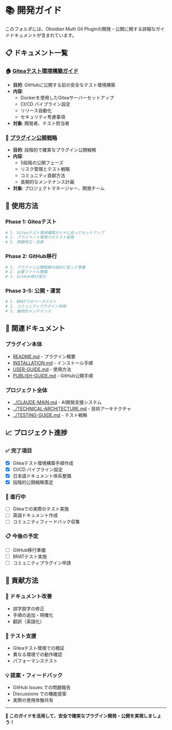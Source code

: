 # 📚 開発ガイド

このフォルダには、Obsidian Multi Git Pluginの開発・公開に関する詳細なガイドドキュメントが含まれています。

## 📋 ドキュメント一覧

### 🏠 [Giteaテスト環境構築ガイド](./Giteaテスト環境構築ガイド.md)
- **目的**: GitHubに公開する前の安全なテスト環境構築
- **内容**: 
  - Dockerを使用したGiteaサーバーセットアップ
  - CI/CD パイプライン設定
  - リリース自動化
  - セキュリティ考慮事項
- **対象**: 開発者、テスト担当者

### 🚀 [プラグイン公開戦略](./プラグイン公開戦略.md)
- **目的**: 段階的で確実なプラグイン公開戦略
- **内容**:
  - 5段階の公開フェーズ
  - リスク管理とテスト戦略
  - コミュニティ貢献方法
  - 長期的なメンテナンス計画
- **対象**: プロジェクトマネージャー、開発チーム

## 🎯 使用方法

### Phase 1: Giteaテスト
```bash
# 1. Giteaテスト環境構築ガイドに従ってセットアップ
# 2. プライベート環境でのテスト実施
# 3. 問題修正・改善
```

### Phase 2: GitHub移行
```bash
# 1. プラグイン公開戦略の指針に従って準備
# 2. 必要ファイル整備
# 3. GitHub移行実行
```

### Phase 3-5: 公開・運営
```bash
# 1. BRATでのベータテスト
# 2. コミュニティプラグイン申請
# 3. 継続的メンテナンス
```

## 🔄 関連ドキュメント

### プラグイン本体
- [README.md](../../obsidian-multi-git-plugin/README.md) - プラグイン概要
- [INSTALLATION.md](../../obsidian-multi-git-plugin/INSTALLATION.md) - インストール手順
- [USER-GUIDE.md](../../obsidian-multi-git-plugin/USER-GUIDE.md) - 使用方法
- [PUBLISH-GUIDE.md](../../obsidian-multi-git-plugin/PUBLISH-GUIDE.md) - GitHub公開手順

### プロジェクト全体
- [../CLAUDE-MAIN.md](../CLAUDE-MAIN.md) - AI開発支援システム
- [../TECHNICAL-ARCHITECTURE.md](../TECHNICAL-ARCHITECTURE.md) - 技術アーキテクチャ
- [../TESTING-GUIDE.md](../TESTING-GUIDE.md) - テスト戦略

## 📈 プロジェクト進捗

### ✅ 完了項目
- [x] Giteaテスト環境構築手順作成
- [x] CI/CD パイプライン設定
- [x] 日本語ドキュメント体系整備
- [x] 段階的公開戦略策定

### 🔄 進行中
- [ ] Giteaでの実際のテスト実施
- [ ] 英語ドキュメント作成
- [ ] コミュニティフィードバック収集

### 📋 今後の予定
- [ ] GitHub移行準備
- [ ] BRATテスト実施
- [ ] コミュニティプラグイン申請

## 🤝 貢献方法

### 📝 ドキュメント改善
- 誤字脱字の修正
- 手順の追加・明確化
- 翻訳（英語化）

### 🧪 テスト支援
- Giteaテスト環境での検証
- 異なる環境での動作確認
- パフォーマンステスト

### 💡 提案・フィードバック
- GitHub Issues での問題報告
- Discussions での機能提案
- 実際の使用体験共有

---

**🎉 このガイドを活用して、安全で確実なプラグイン開発・公開を実現しましょう！**